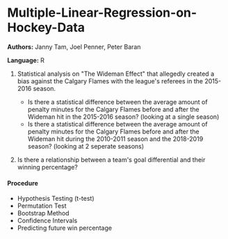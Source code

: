 # Multiple-Linear-Regression-on-Hockey-Data
**Authors:** Janny Tam, Joel Penner, Peter Baran

**Language:** R

1. Statistical analysis on "The Wideman Effect" that allegedly created a bias against the Calgary Flames with the league's referees in the 2015-2016 season. 
    - Is there a statistical difference between the average amount of penalty minutes for the Calgary Flames before and after the Wideman hit in the 2015-2016 season? (looking at a single season)
    - Is there a statistical difference between the average amount of penalty minutes for the Calgary Flames before and after the Wideman hit during the 2010-2011 season and the 2018-2019 season? (looking at 2 seperate seasons)

2. Is there a relationship between a team's goal differential and their winning percentage?

#### Procedure
- Hypothesis Testing (t-test)
- Permutation Test
- Bootstrap Method
- Confidence Intervals
- Predicting future win percentage
